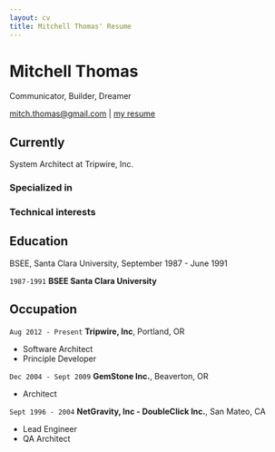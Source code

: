 ```yaml
---
layout: cv
title: Mitchell Thomas' Resume
---
```

# Mitchell Thomas
Communicator, Builder, Dreamer

<div id="webaddress">
<a href="mailto:mitch.thomas@gmail.com">mitch.thomas@gmail.com</a>
| <a href="https://mitchelljthomas.github.io/markdown-cv/">my resume</a>
</div>


## Currently

System Architect at Tripwire, Inc.

### Specialized in


### Technical interests



## Education

BSEE, Santa Clara University, September 1987 - June 1991

`1987-1991`
__BSEE Santa Clara University__


## Occupation

`Aug 2012 - Present`
__Tripwire, Inc__, Portland, OR

- Software Architect
- Principle Developer

`Dec 2004 - Sept 2009`
__GemStone Inc.__, Beaverton, OR

- Architect

`Sept 1996 - 2004`
__NetGravity, Inc - DoubleClick Inc.__, San Mateo, CA

- Lead Engineer
- QA Architect


<!-- ### Footer

Last updated: April 2020 -->


